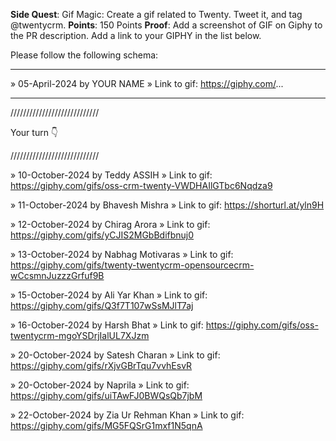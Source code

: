 **Side Quest**: Gif Magic: Create a gif related to Twenty. Tweet it, and tag  @twentycrm.
**Points**: 150 Points
**Proof**: Add a screenshot of GIF on Giphy to the PR description. Add a link to your GIPHY in the list below.

Please follow the following schema:

---

» 05-April-2024 by YOUR NAME
» Link to gif: https://giphy.com/...

---

////////////////////////////

Your turn 👇

////////////////////////////

» 10-October-2024 by Teddy ASSIH
» Link to gif: https://giphy.com/gifs/oss-crm-twenty-VWDHAIlGTbc6Nqdza9

» 11-October-2024 by Bhavesh Mishra
» Link to gif: https://shorturl.at/yln9H

» 12-October-2024 by Chirag Arora
» Link to gif: https://giphy.com/gifs/yCJIS2MGbBdifbnuj0

» 13-October-2024 by Nabhag Motivaras
» Link to gif: https://giphy.com/gifs/twenty-twentycrm-opensourcecrm-wCcsmnJuzzzGrfuf9B

» 15-October-2024 by Ali Yar Khan
» Link to gif: https://giphy.com/gifs/Q3f7T107wSsMJlT7aj

» 16-October-2024 by Harsh Bhat
» Link to gif: https://giphy.com/gifs/oss-twentycrm-mgoYSDrjIalUL7XJzm

» 20-October-2024 by Satesh Charan
» Link to gif: https://giphy.com/gifs/rXjvGBrTqu7vvhEsvR

» 20-October-2024 by Naprila
» Link to gif: https://giphy.com/gifs/uiTAwFJ0BWQsQb7jbM

» 22-October-2024 by Zia Ur Rehman Khan
» Link to gif: https://giphy.com/gifs/MG5FQSrG1mxf1N5qnA
